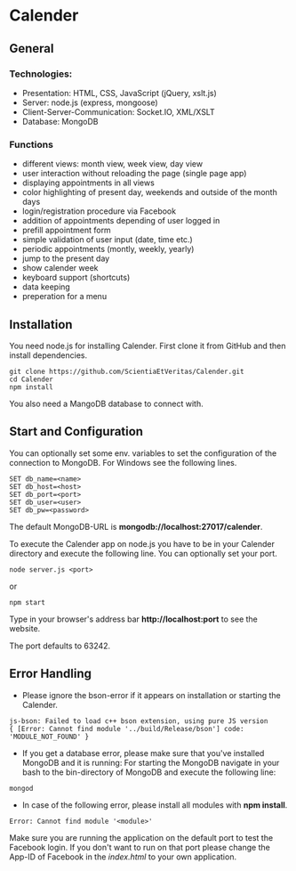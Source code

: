 # Calender

## General

### Technologies:
* Presentation: HTML, CSS, JavaScript (jQuery, xslt.js)
* Server: node.js (express, mongoose)
* Client-Server-Communication: Socket.IO, XML/XSLT
* Database: MongoDB

### Functions
* different views: month view, week view, day view
* user interaction without reloading the page (single page app)
* displaying appointments in all views
* color highlighting of present day, weekends and outside of the month days
* login/registration procedure via Facebook
* addition of appointments depending of user logged in
* prefill appointment form
* simple validation of user input (date, time etc.)
* periodic appointments (montly, weekly, yearly)
* jump to the present day
* show calender week
* keyboard support (shortcuts)
* data keeping
* preperation for a menu

## Installation

You need node.js for installing Calender.
First clone it from GitHub and then install dependencies.

```
git clone https://github.com/ScientiaEtVeritas/Calender.git
cd Calender
npm install
```

You also need a MangoDB database to connect with.

## Start and Configuration

You can optionally set some env. variables to set the configuration of the connection to MongoDB.
For Windows see the following lines.

```
SET db_name=<name>
SET db_host=<host>
SET db_port=<port>
SET db_user=<user>
SET db_pw=<password>
```

The default MongoDB-URL is **mongodb://localhost:27017/calender**.

To execute the Calender app on node.js you have to be in your Calender directory and execute the following line. You can optionally set your port.

```
node server.js <port>
```

or

```
npm start
```

Type in your browser's address bar **http://localhost:port** to see the website.

The port defaults to 63242.

## Error Handling

- Please ignore the bson-error if it appears on installation or starting the Calender.

```
js-bson: Failed to load c++ bson extension, using pure JS version
{ [Error: Cannot find module '../build/Release/bson'] code: 'MODULE_NOT_FOUND' }
```

- If you get a database error, please make sure that you've installed MongoDB and it is running: For starting the MongoDB navigate in your bash to the bin-directory of MongoDB and execute the following line:

```
mongod
```

- In case of the following error, please install all modules with **npm install**.

```Error: Cannot find module '<module>'```

Make sure you are running the application on the default port to test the Facebook login. If you don't want to run on that port please change the App-ID of Facebook in the *index.html* to your own application.
